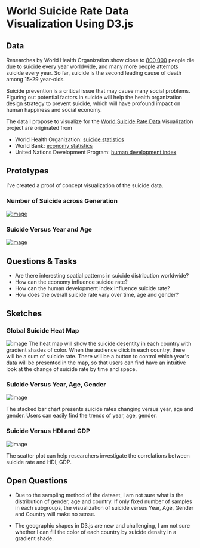 # World Suicide Rate Data Visualization Using D3.js


## Data 
Researches by World Health Organization show close to [800,000](https://www.who.int/news-room/fact-sheets/detail/suicide) people die due to suicide every year worldwide, and many more people attempts suicide every year. So far, suicide is the second leading cause of death among 15-29 year-olds. 

Suicide prevention is a critical issue that may cause many social problems. Figuring out potential factors in suicide will help the health organization design strategy to prevent suicide, which will have profound impact on human happiness and social economy.

The data I propose to visualize for the [World Suicide Rate Data](https://gist.github.com/chen-ding-71/3e4e5c6a6f9248bdece950069e3d2aae) Visualization project are originated from 
* World Health Organization: [suicide statistics](http://www.who.int/mental_health/suicide-prevention/en/)
* World Bank: [economy statistics](http://databank.worldbank.org/data/source/world-development-indicators#)
* United Nations Development Program: [human development index](http://hdr.undp.org/en/data)

## Prototypes

I’ve created a proof of concept visualization of the suicide data. 


### Number of Suicide across Generation
[![image](https://user-images.githubusercontent.com/44675613/65652215-0c629880-dfdf-11e9-8670-12cffcf1c114.png)](https://vizhub.com/chen-ding-71/742ec7bbdd254cf9af1145077584526f)
  

### Suicide Versus Year and Age
[![image](https://user-images.githubusercontent.com/44675613/65651599-e6d48f80-dfdc-11e9-9533-8adae8961efd.png)](https://vizhub.com/chen-ding-71/b04f132ee5aa42cab1642632f9418cae)


## Questions & Tasks
* Are there interesting spatial patterns in suicide distribution worldwide?
* How can the economy influence suicide rate?
* How can the human development index influence suicide rate?
* How does the overall suicide rate vary over time, age and gender?

## Sketches
### Global Suicide Heat Map
![image](https://user-images.githubusercontent.com/44675613/65652643-69ab1980-dfe0-11e9-9d81-1f28c3863353.png)
The heat map will show the suicide desentity in each country with gradient shades of color. When the audience click in each country, there will be a sum of suicide rate. There will be a button to control which year's data will be presented in the map, so that users can find have an intuitive look at the change of suicide rate by time and space.

### Suicide Versus Year, Age, Gender
![image](https://user-images.githubusercontent.com/44675613/65652712-ac6cf180-dfe0-11e9-98c1-022af9db8f5c.png)

The stacked bar chart presents suicide rates changing versus year, age and gender. Users can easily find the trends of year, age, gender.

### Suicide Versus HDI and GDP
![image](https://user-images.githubusercontent.com/44675613/65652759-d9b99f80-dfe0-11e9-81c3-9b1c0a0ea2fa.png)

The scatter plot can help researchers investigate the correlations between suicide rate and HDI, GDP. 

## Open Questions
* Due to the sampling method of the dataset, I am not sure what is the distribution of gender, age and country. If only fixed number of samples in each subgroups, the visualization of suicide versus Year, Age, Gender and Country will make no sense.

* The geographic shapes in D3.js are new and challenging, I am not sure whether I can fill the color of each country by suicide density in a gradient shade.


